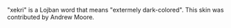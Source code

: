 "xekri" is a Lojban word that means "extermely dark-colored".
This skin was contributed by Andrew Moore.
